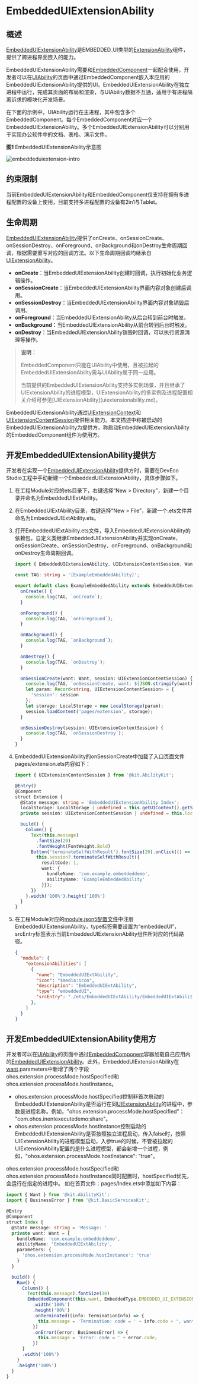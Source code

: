 # EmbeddedUIExtensionAbility

<!--Kit: Ability Kit-->
<!--Subsystem: Ability-->
<!--Owner: @zhangyafei-echo-->
<!--Designer: @zhangyafei-echo-->
<!--Tester: @lixueqing513-->
<!--Adviser: @huipeizi-->

## 概述

[EmbeddedUIExtensionAbility](../reference/apis-ability-kit/js-apis-app-ability-embeddedUIExtensionAbility.md)是EMBEDDED_UI类型的[ExtensionAbility](../reference/apis-ability-kit/js-apis-app-ability-extensionAbility.md)组件，提供了跨进程界面嵌入的能力。

EmbeddedUIExtensionAbility需要和[EmbeddedComponent](../reference/apis-arkui/arkui-ts/ts-container-embedded-component.md)一起配合使用，开发者可以在[UIAbility](../reference/apis-ability-kit/js-apis-app-ability-uiAbility.md)的页面中通过EmbeddedComponent嵌入本应用的EmbeddedUIExtensionAbility提供的UI。EmbeddedUIExtensionAbility在独立进程中运行，完成其页面的布局和渲染，与UIAbility数据不互通，适用于有进程隔离诉求的模块化开发场景。

在下面的示例中，UIAbility运行在主进程，其中包含多个EmbeddedComponent。每个EmbeddedComponent对应一个EmbeddedUIExtensionAbility。多个EmbeddedUIExtensionAbility可以分别用于实现办公软件中的文档、表格、演示文件。

**图1** EmbeddedUIExtensionAbility示意图

![embeddeduiextension-intro](figures/embeddeduiextensionability-intro.png)

## 约束限制

当前EmbeddedUIExtensionAbility和EmbeddedComponent仅支持在拥有多进程配置的设备上使用，目前支持多进程配置的设备有2in1与Tablet。

## 生命周期 

[EmbeddedUIExtensionAbility](../reference/apis-ability-kit/js-apis-app-ability-embeddedUIExtensionAbility.md)提供了onCreate、onSessionCreate、onSessionDestroy、onForeground、onBackground和onDestroy生命周期回调，根据需要重写对应的回调方法。以下生命周期回调均继承自[UIExtensionAbility](../reference/apis-ability-kit/js-apis-app-ability-uiExtensionAbility.md)。

- **onCreate**：当EmbeddedUIExtensionAbility创建时回调，执行初始化业务逻辑操作。
- **onSessionCreate**：当EmbeddedUIExtensionAbility界面内容对象创建后调用。
- **onSessionDestroy**：当EmbeddedUIExtensionAbility界面内容对象销毁后调用。
- **onForeground**：当EmbeddedUIExtensionAbility从后台转到前台时触发。
- **onBackground**：当EmbeddedUIExtensionAbility从前台转到后台时触发。
- **onDestroy**：当EmbeddedUIExtensionAbility销毁时回调，可以执行资源清理等操作。

> **说明：**
>
> EmbeddedComponent只能在UIAbility中使用，且被拉起的EmbeddedUIExtensionAbility需与UIAbility属于同一应用。
> 
> <!--Del-->当前提供的EmbeddedUIExtensionAbility支持多实例场景，并且继承了UIExtensionAbility的进程模型，UIExtensionAbility的多实例及进程配置相关介绍可参见[UIExtensionAbility](uiextensionability.md)。<!--DelEnd-->

EmbeddedUIExtensionAbility通过[UIExtensionContext](../reference/apis-ability-kit/js-apis-inner-application-uiExtensionContext.md)和[UIExtensionContentSession](../reference/apis-ability-kit/js-apis-app-ability-uiExtensionContentSession.md)提供相关能力。本文描述中称被启动的EmbeddedUIExtensionAbility为提供方，称启动EmbeddedUIExtensionAbility的EmbeddedComponent组件为使用方。

## 开发EmbeddedUIExtensionAbility提供方

开发者在实现一个[EmbeddedUIExtensionAbility](../reference/apis-ability-kit/js-apis-app-ability-embeddedUIExtensionAbility.md)提供方时，需要在DevEco Studio工程中手动新建一个EmbeddedUIExtensionAbility，具体步骤如下。

1. 在工程Module对应的ets目录下，右键选择“New &gt; Directory”，新建一个目录并命名为EmbeddedUIExtAbility。

2. 在EmbeddedUIExtAbility目录，右键选择“New &gt; File”，新建一个.ets文件并命名为EmbeddedUIExtAbility.ets。

3. 打开EmbeddedUIExtAbility.ets文件，导入EmbeddedUIExtensionAbility的依赖包，自定义类继承EmbeddedUIExtensionAbility并实现onCreate、onSessionCreate、onSessionDestroy、onForeground、onBackground和onDestroy生命周期回调。

    ```ts
    import { EmbeddedUIExtensionAbility, UIExtensionContentSession, Want } from '@kit.AbilityKit';

    const TAG: string = '[ExampleEmbeddedAbility]';

    export default class ExampleEmbeddedAbility extends EmbeddedUIExtensionAbility {
      onCreate() {
        console.log(TAG, `onCreate`);
      }

      onForeground() {
        console.log(TAG, `onForeground`);
      }

      onBackground() {
        console.log(TAG, `onBackground`);
      }

      onDestroy() {
        console.log(TAG, `onDestroy`);
      }

      onSessionCreate(want: Want, session: UIExtensionContentSession) {
        console.log(TAG, `onSessionCreate, want: ${JSON.stringify(want)}`);
        let param: Record<string, UIExtensionContentSession> = {
          'session': session
        };
        let storage: LocalStorage = new LocalStorage(param);
        session.loadContent('pages/extension', storage);
      }

      onSessionDestroy(session: UIExtensionContentSession) {
        console.log(TAG, `onSessionDestroy`);
      }
    }
    ```

4. EmbeddedUIExtensionAbility的onSessionCreate中加载了入口页面文件pages/extension.ets内容如下：

    ```ts
    import { UIExtensionContentSession } from '@kit.AbilityKit';

    @Entry()
    @Component
    struct Extension {
      @State message: string = 'EmbeddedUIExtensionAbility Index';
      localStorage: LocalStorage | undefined = this.getUIContext().getSharedLocalStorage();
      private session: UIExtensionContentSession | undefined = this.localStorage?.get<UIExtensionContentSession>('session');

      build() {
        Column() {
          Text(this.message)
            .fontSize(20)
            .fontWeight(FontWeight.Bold)
          Button('terminateSelfWithResult').fontSize(20).onClick(() => {
            this.session?.terminateSelfWithResult({
              resultCode: 1,
              want: {
                bundleName: 'com.example.embeddeddemo',
                abilityName: 'ExampleEmbeddedAbility'
              }});
          })
        }.width('100%').height('100%')
      }
    }
    ```

5. 在工程Module对应的[module.json5配置文件](../quick-start/module-configuration-file.md)中注册EmbeddedUIExtensionAbility，type标签需要设置为“embeddedUI”，srcEntry标签表示当前EmbeddedUIExtensionAbility组件所对应的代码路径。

    ```json
    {
      "module": {
        "extensionAbilities": [
          {
            "name": "EmbeddedUIExtAbility",
            "icon": "$media:icon",
            "description": "EmbeddedUIExtAbility",
            "type": "embeddedUI",
            "srcEntry": "./ets/EmbeddedUIExtAbility/EmbeddedUIExtAbility.ets"
          },
        ]
      }
    }
    ```



## 开发EmbeddedUIExtensionAbility使用方

开发者可以在[UIAbility](../reference/apis-ability-kit/js-apis-app-ability-uiAbility.md)的页面中通过[EmbeddedComponent](../reference/apis-arkui/arkui-ts/ts-container-embedded-component.md)容器加载自己应用内的[EmbeddedUIExtensionAbility](../reference/apis-ability-kit/js-apis-app-ability-embeddedUIExtensionAbility.md)。此外，EmbeddedUIExtensionAbility在[want](../reference/apis-ability-kit/js-apis-app-ability-want.md).parameters中新增了两个字段ohos.extension.processMode.hostSpecified和ohos.extension.processMode.hostInstance。
- ohos.extension.processMode.hostSpecified控制非首次启动的EmbeddedUIExtensionAbility是否运行在同[UIExtensionAbility](../reference/apis-ability-kit/js-apis-app-ability-uiExtensionAbility.md)的进程中，参数是进程名称。例如，"ohos.extension.processMode.hostSpecified"： "com.ohos.inentexecutedemo:share"。  
- ohos.extension.processMode.hostInstance控制启动的EmbeddedUIExtensionAbility是否按照独立进程启动，传入false时，按照UIExtensionAbility的进程模型启动，入参true的时候，不管被拉起的UIExtensionAbility配置的是什么进程模型，都会新增一个进程，例如，"ohos.extension.processMode.hostInstance": "true"。

ohos.extension.processMode.hostSpecified和ohos.extension.processMode.hostInstance同时配置时，hostSpecified优先，会运行在指定的进程中。
如在首页文件：pages/Index.ets中添加如下内容：
```ts
import { Want } from '@kit.AbilityKit';
import { BusinessError } from '@kit.BasicServicesKit';

@Entry
@Component
struct Index {
  @State message: string = 'Message: '
  private want: Want = {
    bundleName: 'com.example.embeddeddemo',
    abilityName: 'EmbeddedUIExtAbility',
    parameters: {
      'ohos.extension.processMode.hostInstance': 'true'
    }
  }

  build() {
    Row() {
      Column() {
        Text(this.message).fontSize(30)
        EmbeddedComponent(this.want, EmbeddedType.EMBEDDED_UI_EXTENSION)
          .width('100%')
          .height('90%')
          .onTerminated((info: TerminationInfo) => {
            this.message = 'Termination: code = ' + info.code + ', want = ' + JSON.stringify(info.want);
          })
          .onError((error: BusinessError) => {
            this.message = 'Error: code = ' + error.code;
          })
      }
      .width('100%')
    }
    .height('100%')
  }
}
```
